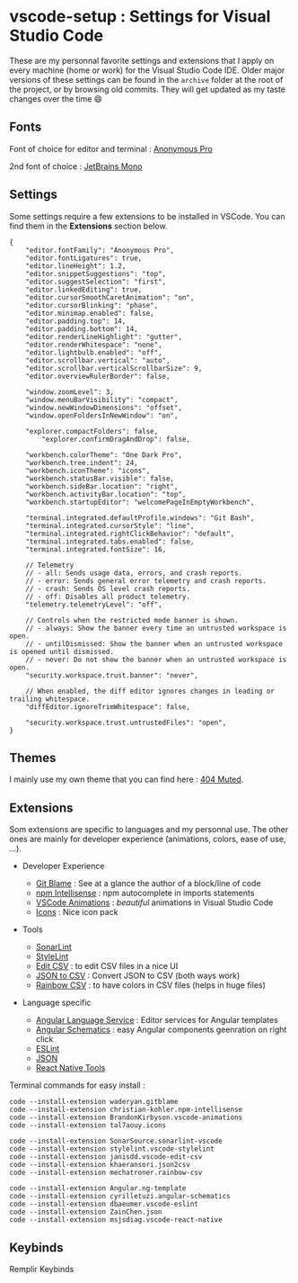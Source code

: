 # vscode-setup : Settings for Visual Studio Code

These are my personnal favorite settings and extensions that I apply on every machine (home or work) for the Visual Studio Code IDE.
Older major versions of these settings can be found in the `archive`  folder at the root of the project, or by browsing old commits. They will get updated as my taste changes over the time 😄

## Fonts

Font of choice for editor and terminal : [Anonymous Pro](https://fonts.google.com/specimen/Anonymous+Pro)

2nd font of choice : [JetBrains Mono](https://www.jetbrains.com/fr-fr/lp/mono/)

## Settings

Some settings require a few extensions to be installed in VSCode. You can find them in the **Extensions** section below.

    {
	    "editor.fontFamily": "Anonymous Pro",
	    "editor.fontLigatures": true,
	    "editor.lineHeight": 1.2,
	    "editor.snippetSuggestions": "top",
	    "editor.suggestSelection": "first",
	    "editor.linkedEditing": true,
	    "editor.cursorSmoothCaretAnimation": "on",
	    "editor.cursorBlinking": "phase",
	    "editor.minimap.enabled": false,
	    "editor.padding.top": 14,
	    "editor.padding.bottom": 14,
	    "editor.renderLineHighlight": "gutter",
	    "editor.renderWhitespace": "none",
	    "editor.lightbulb.enabled": "off",
	    "editor.scrollbar.vertical": "auto",
	    "editor.scrollbar.verticalScrollbarSize": 9,
	    "editor.overviewRulerBorder": false,
	      
	    "window.zoomLevel": 3,
	    "window.menuBarVisibility": "compact",
	    "window.newWindowDimensions": "offset",
	    "window.openFoldersInNewWindow": "on",
	      
	    "explorer.compactFolders": false,
     	    "explorer.confirmDragAndDrop": false,
	    
	    "workbench.colorTheme": "One Dark Pro",
	    "workbench.tree.indent": 24,
	    "workbench.iconTheme": "icons",
	    "workbench.statusBar.visible": false,
	    "workbench.sideBar.location": "right",
	    "workbench.activityBar.location": "top",
	    "workbench.startupEditor": "welcomePageInEmptyWorkbench",
	    
	    "terminal.integrated.defaultProfile.windows": "Git Bash",
	    "terminal.integrated.cursorStyle": "line",
	    "terminal.integrated.rightClickBehavior": "default",
	    "terminal.integrated.tabs.enabled": false,
	    "terminal.integrated.fontSize": 16,
	      
	    // Telemetry
	    // - all: Sends usage data, errors, and crash reports.
	    // - error: Sends general error telemetry and crash reports.
	    // - crash: Sends OS level crash reports.
	    // - off: Disables all product telemetry.
	    "telemetry.telemetryLevel": "off",
	      
	    // Controls when the restricted mode banner is shown.
	    // - always: Show the banner every time an untrusted workspace is open.
	    // - untilDismissed: Show the banner when an untrusted workspace is opened until dismissed.
	    // - never: Do not show the banner when an untrusted workspace is open.
	    "security.workspace.trust.banner": "never",
	      
	    // When enabled, the diff editor ignores changes in leading or trailing whitespace.
	    "diffEditor.ignoreTrimWhitespace": false,
	    
	    "security.workspace.trust.untrustedFiles": "open",
    }

## Themes

I mainly use my own theme that you can find here : [404 Muted](https://github.com/404mat/404muted).

## Extensions

Som extensions are specific to languages and my personnal use. The other ones are mainly for developer experience (animations, colors, ease of use, ...).

 * Developer Experience
	 * [Git Blame](https://marketplace.visualstudio.com/items?itemName=waderyan.gitblame) : See at a glance the author of a block/line of code
	 * [npm Intellisense](https://marketplace.visualstudio.com/items?itemName=christian-kohler.npm-intellisense) : npm autocomplete in imports statements
	 * [VSCode Animations](https://marketplace.visualstudio.com/items?itemName=BrandonKirbyson.vscode-animations) : *beautiful* animations in Visual Studio Code
	 * [Icons](https://marketplace.visualstudio.com/items?itemName=tal7aouy.icons) : Nice icon pack

* Tools
	* [SonarLint](https://marketplace.visualstudio.com/items?itemName=SonarSource.sonarlint-vscode)
	 * [StyleLint](https://marketplace.visualstudio.com/items?itemName=stylelint.vscode-stylelint)
	 * [Edit CSV](https://marketplace.visualstudio.com/items?itemName=janisdd.vscode-edit-csv) : to edit CSV files in a nice UI
	 * [JSON to CSV](https://marketplace.visualstudio.com/items?itemName=khaeransori.json2csv) : Convert JSON to CSV (both ways work)
	 * [Rainbow CSV](https://marketplace.visualstudio.com/items?itemName=mechatroner.rainbow-csv) : to have colors in CSV files (helps in huge files)

* Language specific
	* [Angular Language Service](https://marketplace.visualstudio.com/items?itemName=Angular.ng-template) : Editor services for Angular templates
	* [Angular Schematics](https://marketplace.visualstudio.com/items?itemName=cyrilletuzi.angular-schematics) : easy Angular components geenration on right click
	* [ESLint](https://marketplace.visualstudio.com/items?itemName=dbaeumer.vscode-eslint)
	* [JSON](https://marketplace.visualstudio.com/items?itemName=ZainChen.json)
	* [React Native Tools](https://marketplace.visualstudio.com/items?itemName=msjsdiag.vscode-react-native)

Terminal commands for easy install :

    code --install-extension waderyan.gitblame
    code --install-extension christian-kohler.npm-intellisense
    code --install-extension BrandonKirbyson.vscode-animations
    code --install-extension tal7aouy.icons
    
    code --install-extension SonarSource.sonarlint-vscode
    code --install-extension stylelint.vscode-stylelint
    code --install-extension janisdd.vscode-edit-csv
    code --install-extension khaeransori.json2csv
    code --install-extension mechatroner.rainbow-csv
    
    code --install-extension Angular.ng-template
    code --install-extension cyrilletuzi.angular-schematics
    code --install-extension dbaeumer.vscode-eslint
    code --install-extension ZainChen.json
    code --install-extension msjsdiag.vscode-react-native

## Keybinds

Remplir Keybinds
